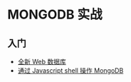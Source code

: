 # MONGODB 实战

## 入门
- [全新 Web 数据库](https://github.com/a1029563229/MONGODB/tree/master/1)
- [通过 Javascript shell 操作 MongoDB](https://github.com/a1029563229/MONGODB/tree/master/2)